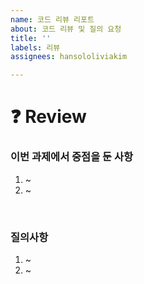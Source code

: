 ```yaml
---
name: 코드 리뷰 리포트
about: 코드 리뷰 및 질의 요청
title: ''
labels: 리뷰
assignees: hansololiviakim

---
```



# :question: Review
### **이번 과제에서 중점을 둔 사항**
1. ~
2. ~

<br/>

### **질의사항**
1. ~
2. ~
